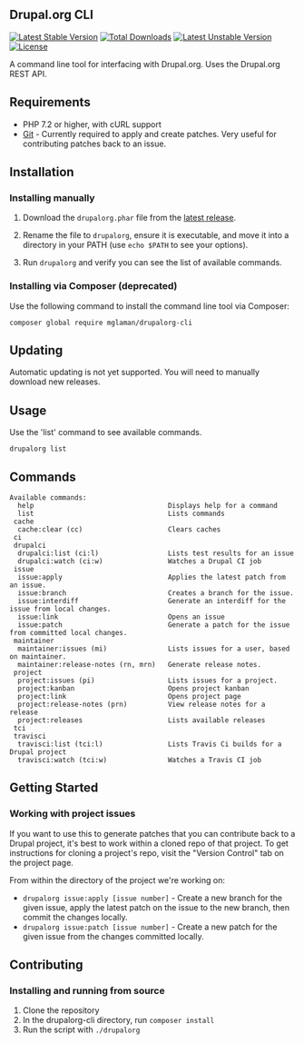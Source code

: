 Drupal.org CLI
--------------
[![Latest Stable Version](https://poser.pugx.org/mglaman/drupalorg-cli/v/stable)](https://packagist.org/packages/mglaman/drupalorg-cli) [![Total Downloads](https://poser.pugx.org/mglaman/drupalorg-cli/downloads)](https://packagist.org/packages/mglaman/drupalorg-cli) [![Latest Unstable Version](https://poser.pugx.org/mglaman/drupalorg-cli/v/unstable)](https://packagist.org/packages/mglaman/drupalorg-cli) [![License](https://poser.pugx.org/mglaman/drupalorg-cli/license)](https://packagist.org/packages/mglaman/drupalorg-cli)

A command line tool for interfacing with Drupal.org. Uses the Drupal.org REST API.

## Requirements

* PHP 7.2 or higher, with cURL support
* [Git](https://git-scm.com/) - Currently required to apply and create patches. Very useful for contributing patches back to an issue.

## Installation

### Installing manually

1. Download the `drupalorg.phar` file from the [latest release](https://github.com/mglaman/drupalorg-cli/releases/latest).

2. Rename the file to `drupalorg`, ensure it is executable, and move it into a directory in your PATH (use `echo $PATH` to see your options).

3. Run `drupalorg` and verify you can see the list of available commands.

### Installing via Composer (deprecated)

Use the following command to install the command line tool via Composer:

`composer global require mglaman/drupalorg-cli`

## Updating

Automatic updating is not yet supported. You will need to manually download new releases.

## Usage

Use the 'list' command to see available commands. 

```
drupalorg list
```

## Commands

````
Available commands:
  help                                 Displays help for a command
  list                                 Lists commands
 cache
  cache:clear (cc)                     Clears caches
 ci
 drupalci
  drupalci:list (ci:l)                 Lists test results for an issue
  drupalci:watch (ci:w)                Watches a Drupal CI job
 issue
  issue:apply                          Applies the latest patch from an issue.
  issue:branch                         Creates a branch for the issue.
  issue:interdiff                      Generate an interdiff for the issue from local changes.
  issue:link                           Opens an issue
  issue:patch                          Generate a patch for the issue from committed local changes.
 maintainer
  maintainer:issues (mi)               Lists issues for a user, based on maintainer.
  maintainer:release-notes (rn, mrn)   Generate release notes.
 project
  project:issues (pi)                  Lists issues for a project.
  project:kanban                       Opens project kanban
  project:link                         Opens project page
  project:release-notes (prn)          View release notes for a release
  project:releases                     Lists available releases
 tci
 travisci
  travisci:list (tci:l)                Lists Travis Ci builds for a Drupal project
  travisci:watch (tci:w)               Watches a Travis CI job
````

## Getting Started

### Working with project issues

If you want to use this to generate patches that you can contribute back to a Drupal project, it's best to work within a cloned repo of that project. To get instructions for cloning a project's repo, visit the "Version Control" tab on the project page.

From within the directory of the project we're working on:

* `drupalorg issue:apply [issue number]` - Create a new branch for the given issue, apply the latest patch on the issue to the new branch, then commit the changes locally.
* `drupalorg issue:patch [issue number]` - Create a new patch for the given issue from the changes committed locally.

## Contributing

### Installing and running from source

1. Clone the repository
2. In the drupalorg-cli directory, run `composer install`
3. Run the script with `./drupalorg`
